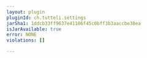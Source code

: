 ```yaml
---
layout: plugin
pluginId: ch.tutteli.settings
jarSha1: 1ddcb33ff9637e41106f45c0bff3b3aaccbe38ea
isJarAvailable: true
error: NONE
violations: []

---
```

